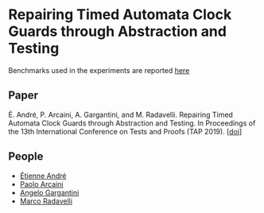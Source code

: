 # Repairing Timed Automata Clock Guards through Abstraction and Testing
Benchmarks used in the experiments are reported [here](https://github.com/ERATOMMSD/repairTAsThroughAbstraction/tree/master/benchmarks)

## Paper
&Eacute;. Andr&eacute;, P. Arcaini, A. Gargantini, and M. Radavelli. Repairing Timed Automata Clock Guards through Abstraction and Testing. In Proceedings of the 13th International Conference on Tests and Proofs (TAP 2019). [[doi](https://doi.org/10.1007/978-3-030-31157-5_9)]

## People
* [&Eacute;tienne Andr&eacute;](https://www.loria.science/andre/)
* [Paolo Arcaini](http://group-mmm.org/~arcaini/)
* [Angelo Gargantini](https://cs.unibg.it/gargantini/)
* [Marco Radavelli](https://cs.unibg.it/radavelli/)
